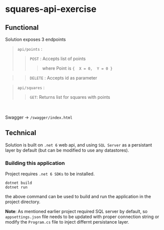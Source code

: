 # squares-api-exercise

## Functional

Solution exposes 3 endpoints
<br/>
> `api/points` : <br/>
>>`POST` : Accepts list of points <br/>
>>> where Point is ```{  X = 0,  Y = 0 }```<br/>

>>`DELETE` : Accepts id as parameter

> `api/squares` : <br/>
>> `GET`: Returns list for squares with points

<br/><br/>
Swagger -> `/swagger/index.html`

## Technical
Solution is built on `.net 6` web api, and using `SQL Server` as a persistant layer by default (but can be modified to use any datastores).
<br/>
### Building this application
Project requires `.net 6 SDKs` to be installed.
```
dotnet build
dotnet run
```
the above command can be used to build and run the application in the project directory.

**Note**: As mentioned earlier project required SQL server by default, so `appsettings.json` file needs to be updated with proper connection string or modify the `Program.cs` file to inject differnt persistance layer.
